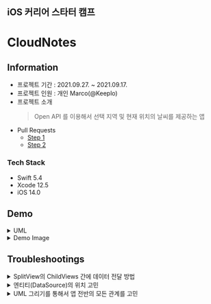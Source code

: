 ## iOS 커리어 스타터 캠프

# CloudNotes
## Information
* 프로젝트 기간 : 2021.09.27. ~ 2021.09.17.
* 프로젝트 인원 : 개인 Marco(@Keeplo)
* 프로젝트 소개 
    > Open API 를 이용해서 선택 지역 및 현재 위치의 날씨를 제공하는 앱
* Pull Requests
    * [Step 1](https://github.com/yagom-academy/ios-cloud-notes/pull/50)  
    * [Step 2](https://github.com/yagom-academy/ios-cloud-notes/pull/63)

### Tech Stack
* Swift 5.4
* Xcode 12.5
* iOS 14.0

## Demo
<details><summary>UML</summary><div markdown="1">
    

</div></details>
<details><summary>Demo Image</summary><div markdown="1">
    
**iPhone 12 Pro Max Portrait**

**iPhone 12 Pro Max Landscape Right**

**iPad 11-inch Pro Portrait**

</div></details>

## Troubleshootings
<details><summary> SplitView의 ChildViews 간에 데이터 전달 방법 </summary><div markdown="1">

> ContainerView(SplitViewController)
> PrimaryView(PrimaryViewController)  
> Secondary Column(SecondaryViewController)
    
구조를 가진 SplitView 형태에서 PrimaryView에서 선택된 메모를 Secondary Column인 ViewController로 데이터를 전달하는 과정을 고민함
<details><summary>예제코드</summary>
<div markdown="1">

```swift
// MARK: - TableView Primary Column
class PrimaryTableViewDataSource: NSObject {
    typealias SelectedMemoAction = (Memo, IndexPath, Bool) -> Void
    
    private var selectedMemoAction: SelectedMemoAction?
    private var memos: [Memo] = []
    
    init(showDetailAction: @escaping SelectedMemoAction) {
        super.init()
        self.selectedMemoAction = showDetailAction
    }
}
// MARK: - TableView Delegate
extension PrimaryTableViewDataSource: UITableViewDelegate {
    func tableView(_ tableView: UITableView, didSelectRowAt indexPath: IndexPath) {
        let selectedMemo = memos[indexPath.row]
        selectedMemoAction?(selectedMemo, indexPath, true)
    }
}
// MARK: - Container View
extension SplitViewController: SelectedCellDelegate {
    func showSelectedDetail(_ memo: Memo, isSelected: Bool) {
        secondaryViewController?.updateDetailView(by: memo)
        if isSelected {
            show(.secondary)
        }
    }
}
```
</div></details>
직접 ChildViews (PrimaryView-SecondaryColumn) 간에 데이터를 전달하는 것보다 Container View를 거치는 형태로 위 예제코드처럼 구현함 아래 공식문서에서 Message Forwarding 자료를 참고함

> 참고자료 [Documentation - SplitViewController](https://developer.apple.com/documentation/uikit/uisplitviewcontroller/)
> 이미지


</div></details>
<details><summary> 엔티티(DataSource)의 위치 고민 </summary><div markdown="1">

> ViewController (Primary, Secondary)가 동일한 하나의 엔티티를 참조함  
> ContainerView에 위치하면 좋을지 실제로 사용할 ChildViewController에서 다뤄야 할지 고민
<details><summary>변화 과정 및 각 구현의 문제점 정리</summary>
<div markdown="1">

  **기존 위치**
  ```swift 
  // Step 1에서 List를 위한 Memo 배열 위치
  class PrimaryTableViewDataSource: NSObject {
    // ...
    private var memos: [Memo] = []
  }
  ```
  -> 문제점 : TableViewController와의 소통이 Container와 중복됨, SecondaryViewController와의 소통이 복잡함
  
  **AppDelegate에서 관리**
  ```swift
  // 첫번째 변경 아이디어 AppDelegate
  @main
  class AppDelegate: UIResponder, UIApplicationDelegate {
    var memos: [Memo] = []
  }

  // MARK: - TableView DataSource
  extension PrimaryViewController {
    let appDelegate = UIApplication.shared.delegate as! AppDelegate
    override func tableView(_ tableView: UITableView, numberOfRowsInSection section: Int) -> Int {
        return appDelegate.memos.count
    }
  }
  ```
  -> 문제점 : 현재 앱에서 큰 문제가 되지 않지만 규모가 커진다면 Container를 벗어나 전역으로 관리하는 Resource는 좋지 않음..
  
  **DataManager**
  ```swift
  // CoreData Manager에서 해당 배열으 저장
  class MemoCoreDataManager {
    static let shared = MemoCoreDataManager()
    private var memos: [MemoData] {
  
  // MARK: - TableView DataSource
  extension PrimaryViewController {
    let coreManager MemoCoreDataManager.shared
  
    override func tableView(_ tableView: UITableView, numberOfRowsInSection section: Int) -> Int {
        return coreManager.memos.count
    }
  }
  ```
  -> 상황에 따라 환경에 따라 다르겠지만 추후 CoreData(영구저장) 및 Cloud(동기화) 등 처리할 DataManager의 위치시킴
 
</div></details>
</div></details>

<details><summary> UML 그리기를 통해서 앱 전반의 모든 관계를 고민 </summary><div markdown="1">
    
* **Before**  
이미지  
두 ChildViews가 Container ViewController의 인스턴스를 참조하면서 집합관계와 합성관계를 동시에 가지거나, 모든 ViewController에서 의존관계가 얽혀 있음

UML을 그리고 나서 현재 구조에 문제점을 깨닫고 의존관계를 줄이는 작업을 시도함 
* **After**  
이미지  
CoreDataManager가 Data Resource 역할을 하고 각 Child ViewController에 의존관계가 되는 형태로 변경
</div></details>